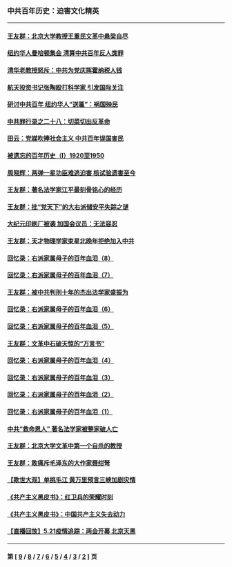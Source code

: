### 中共百年历史：迫害文化精英
---
#### [王友群：北京大学教授王重民文革中悬梁自尽](../../pages/nf1176111/n13084645.md?07150430) 
#### [纽约华人曼哈顿集会 清算中共百年反人类罪](../../pages/nf1176111/n13084157.md?07150430) 
#### [清华老教授怒斥：中共为党庆挥霍纳税人钱](../../pages/nf1176111/n13071430.md?07150430) 
#### [航天投资书记张陶殴打科学家 引发国际关注](../../pages/nf1176111/n13069132.md?07150430) 
#### [研讨中共百年 纽约华人“送匾”：祸国殃民](../../pages/nf1176111/n13057367.md?07150430) 
#### [中共罪行录之二十八：切菜切出反革命](../../pages/nf1176111/n13030600.md?07150430) 
#### [田云：党媒吹捧社会主义 中共百年误国害民](../../pages/nf1176111/n13006682.md?07150430) 
#### [被遗忘的百年历史（I）1920至1950](../../pages/nf1176111/n12986411.md?07150430) 
#### [周晓辉：两弹一星功臣难逃迫害 核试验遗害至今](../../pages/nf1176111/n12974997.md?07150430) 
#### [王友群：著名法学家江平最刻骨铭心的经历](../../pages/nf1176111/n12970787.md?07150430) 
#### [王友群：批“党天下”的大右派储安平失踪之谜](../../pages/nf1176111/n12954229.md?07150430) 
#### [大纪元印刷厂被袭 加国会议员：无法容忍](../../pages/nf1176111/n12883028.md?07150430) 
#### [王友群：天才物理学家束星北晚年拒绝加入中共](../../pages/nf1176111/n12792913.md?07150430) 
#### [回忆录：右派家属母子的百年血泪（8）](../../pages/nf1176111/n12706196.md?07150430) 
#### [回忆录：右派家属母子的百年血泪（7）](../../pages/nf1176111/n12706191.md?07150430) 
#### [王友群：被中共判刑十年的杰出法学家盛振为](../../pages/nf1176111/n12706141.md?07150430) 
#### [回忆录：右派家属母子的百年血泪（6）](../../pages/nf1176111/n12698863.md?07150430) 
#### [回忆录：右派家属母子的百年血泪（5）](../../pages/nf1176111/n12692515.md?07150430) 
#### [王友群：文革中石破天惊的“万言书”](../../pages/nf1176111/n12690994.md?07150430) 
#### [回忆录：右派家属母子的百年血泪（4）](../../pages/nf1176111/n12686410.md?07150430) 
#### [回忆录：右派家属母子的百年血泪（3）](../../pages/nf1176111/n12683820.md?07150430) 
#### [回忆录：右派家属母子的百年血泪（2）](../../pages/nf1176111/n12679738.md?07150430) 
#### [回忆录：右派家属母子的百年血泪（1）](../../pages/nf1176111/n12678112.md?07150430) 
#### [中共“救命恩人” 著名法学家被整家破人亡](../../pages/nf1176111/n12658168.md?07150430) 
#### [王友群：北京大学文革中第一个自杀的教授](../../pages/nf1176111/n12632697.md?07150430) 
#### [王友群：敢痛斥毛泽东的大作家聂绀弩](../../pages/nf1176111/n12384788.md?07150430) 
#### [【欺世大观】单挑毛江 黄万里预言三峡加剧灾情](../../pages/nf1176111/n12357101.md?07150430) 
#### [《共产主义黑皮书》：红卫兵的荣耀时刻](../../pages/nf1176111/n12190329.md?07150430) 
#### [《共产主义黑皮书》：中国共产主义失去动力](../../pages/nf1176111/n12168749.md?07150430) 
#### [【直播回放】5.21疫情追踪：两会开幕 北京天黑](../../pages/nf1176111/n12126358.md?07150430) 

---
#### 第 [ [9](./9.md?07150430) / [8](./8.md?07150430) / [7](./7.md?07150430) / [6](./6.md?07150430) / [5](./5.md?07150430) / [4](./4.md?07150430) / [3](./3.md?07150430) / [2](./2.md?07150430) ] 页
